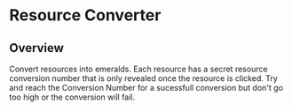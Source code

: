 # Resource Converter

## Overview 
Convert resources into emeralds.  Each resource has a secret resource conversion number that is only revealed once the resource is clicked.  Try and reach the Conversion Number for a sucessfull conversion but don't go too high or the conversion will fail. 





